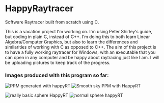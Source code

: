 # HappyRaytracer
Software Raytracer built from scratch using C.

This is a vacation project I'm working on. 
I'm using Peter Shirley's guide, but coding in plain C, instead of C++. I'm doing this to both learn Linear Algebra/Computer Graphics, but also to learn the differences and similarities of working with C as opposed to C++.
The aim of this project is to have a fully working raytracer for Windows, with an executable that you can open in any computer and be happy about raytracing just like I am.
I will be uploading pictures to keep track of the progress.

### Images produced with this program so far:

![PPM generated with happyRT](https://user-images.githubusercontent.com/46263572/147374274-6b2f0627-17f1-4fe6-9fa7-df5b71b05a29.png) ![Smooth sky PPM with HappyRT](https://user-images.githubusercontent.com/46263572/147389065-6313e9f3-9051-41d1-b2f8-fed882f58b93.png)

![really basic sphere HappyRT](https://user-images.githubusercontent.com/46263572/147390749-6dc30587-4a5c-40bd-8615-f1fac591d1cb.png) ![normal sphere happyRT](https://user-images.githubusercontent.com/46263572/147391545-0c9054f9-dcce-46e3-a0d8-72104b1a5103.png)

